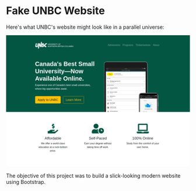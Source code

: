 # Fake UNBC Website

Here's what UNBC's website might look like in a parallel universe:

![](./images/website.png)

The objective of this project was to build a slick-looking modern website using Bootstrap.
